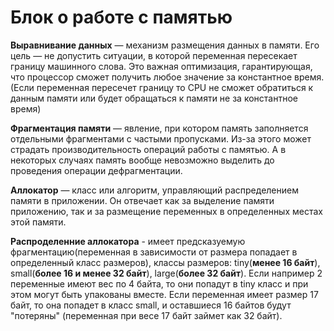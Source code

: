 # Блок о работе с памятью

**Выравнивание данных** — механизм размещения данных в памяти. Его цель — не допустить ситуации, в которой переменная пересекает границу машинного слова. Это важная оптимизация, гарантирующая, что процессор сможет получить любое значение за константное время.
(Если переменная пересечет границу то CPU не сможет обратиться к данным памяти или будет обращаться к памяти не за константное время)

**Фрагментация памяти** — явление, при котором память заполняется отдельными фрагментами с частыми пропусками. Из-за этого может страдать производительность операций работы с памятью. А в некоторых случаях память вообще невозможно выделить до проведения операции дефрагментации.

**Аллокатор** — класс или алгоритм, управляющий распределением памяти в приложении. Он отвечает как за выделение памяти приложению, так и за размещение переменных в определенных местах этой памяти.

**Распроделенние аллокатора** - имеет предсказуемую фрагментацию(переменная в зависимости от размера попадает в определенный класс размеров),
классы размеров: tiny(**менее 16 байт**), small(**более 16 и менее 32 байт**), large(**более 32 байт**).
Если например 2 переменные имеют вес по 4 байта, то они попадут в tiny класс и при этом могут быть упакованы вместе.
Если переменная имеет размер 17 байт, то она попадет в класс small, и оставшиеся 16 байтов будут "потеряны"
(переменная при весе 17 байт займет как 32 байт).

